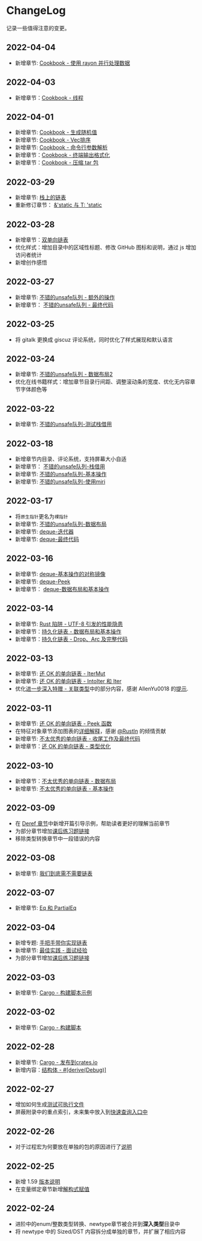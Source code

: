 # ChangeLog
记录一些值得注意的变更。

## 2022-04-04 

- 新增章节: [Cookbook - 使用 rayon 并行处理数据](https://course.rs/cookbook/cocurrency/parallel.html)


## 2022-04-03

- 新增章节：[Cookbook - 线程](http://course.rs/cookbook/cocurrency/threads.html)

## 2022-04-01

- 新增章节: [Cookbook - 生成随机值](https://course.rs/cookbook/algos/randomness.html)
- 新增章节: [Cookbook - Vec排序](https://course.rs/cookbook/algos/sorting.html)
- 新增章节: [Cookbook - 命令行参数解析](https://course.rs/cookbook/cmd/parsing.html)
- 新增章节：[Cookbook - 终端输出格式化](https://course.rs/cookbook/cmd/ansi.html)
- 新增章节：[Cookbook - 压缩 tar 包](https://course.rs/cookbook/compression/tar.html)


## 2022-03-29

- 新增章节: [栈上的链表](https://course.rs/too-many-lists/advanced-lists/stack-allocated.html)
- 重新修订章节： [&'static 与 T: 'static](https://course.rs/advance/lifetime/static.html)
  
## 2022-03-28

- 新增章节：[双单向链表](https://course.rs/too-many-lists/advanced-lists/double-singly.html)
- 优化样式：增加目录中的区域性标题、修改 GitHub 图标和说明，通过 js 增加访问者统计
- 新增创作感悟 

## 2022-03-27

- 新增章节: [不错的unsafe队列 - 额外的操作](https://course.rs/too-many-lists/unsafe-queue/extra-junk.html)
- 新增章节： [不错的unsafe队列 - 最终代码](https://course.rs/too-many-lists/unsafe-queue/final-code.html)


## 2022-03-25

- 将 gitalk 更换成 giscuz 评论系统，同时优化了样式展现和默认语言

## 2022-03-24

- 新增章节: [不错的unsafe队列 - 数据布局2](https://course.rs/too-many-lists/unsafe-queue/layout2.html)
- 优化在线书籍样式：增加章节目录行间距、调整滚动条的宽度、优化无内容章节字体颜色等

## 2022-03-22

- 新增章节: [不错的unsafe队列-测试栈借用](https://course.rs/too-many-lists/unsafe-queue/testing-stacked-borrow.html)
  
## 2022-03-18

- 新增章节内目录、评论系统，支持屏幕大小自适
- 新增章节： [不错的unsafe队列-栈借用](https://course.rs/too-many-lists/unsafe-queue/stacked-borrow.html)
- 新增章节: [不错的unsafe队列-基本操作](http://localhost:3000/too-many-lists/unsafe-queue/basics.html)
- 新增章节: [不错的unsafe队列-使用miri](http://localhost:3000/too-many-lists/unsafe-queue/miri.html)

## 2022-03-17

- 将`原生指针`更名为`裸指针`
- 新增章节: [不错的unsafe队列-数据布局](https://course.rs/too-many-lists/unsafe-queue/layout.html)
- 新增章节: [deque-迭代器](https://course.rs/too-many-lists/deque/iterator.html)
- 新增章节: [deque-最终代码](https://course.rs/too-many-lists/deque/final-code.html)

## 2022-03-16

- 新增章节: [deque-基本操作的对称镜像](https://course.rs/too-many-lists/deque/symmetric.html)
- 新增章节: [deque-Peek](https://course.rs/too-many-lists/deque/peek.html)
- 新增章节： [deque-数据布局和基本操作](https://course.rs/too-many-lists/deque/layout.html)

## 2022-03-14

- 新增章节: [Rust 陷阱 - UTF-8 引发的性能隐患](https://course.rs/pitfalls/utf8-performance.html)
- 新增章节：[持久化链表 - 数据布局和基本操作](https://course.rs/too-many-lists/persistent-stack/layout.html)
- 新增章节：[持久化链表 - Drop、Arc 及完整代码](https://course.rs/too-many-lists/persistent-stack/drop-arc.html)
  
## 2022-03-13

- 新增章节: [还 OK 的单向链表 - IterMut](https://course.rs/too-many-lists/ok-stack/itermut.html)
- 新增章节: [还 OK 的单向链表 - IntoIter 和 Iter](https://course.rs/too-many-lists/iter.html)
- 优化[进一步深入特赠 - 关联类型](https://course.rs/basic/trait/advance-trait.html#关联类型)中的部分内容，感谢 AllenYu0018 的[提示](https://github.com/sunface/rust-course/discussions/392).

## 2022-03-11

- 新增章节: [还 OK 的单向链表 - Peek 函数](https://course.rs/too-many-lists/ok-stack/peek.html)
- 在特征对象章节添加图表的[详细解释](https://course.rs/basic/trait/trait-object.html#特征对象的动态分发)，感谢 [@Rustln](https://github.com/Rustln) 的倾情贡献
- 新增章节: [不太优秀的单向链表 - 收尾工作及最终代码](https://course.rs/too-many-lists/bad-stack/final-code.html)
- 新增章节：[还 OK 的单向链表 - 类型优化](https://course.rs/too-many-lists/ok-stack/type-optimizing.html)

## 2022-03-10

- 新增章节：[不太优秀的单向链表 - 数据布局](https://course.rs/too-many-lists/bad-stack/layout.html)
- 新增章节: [不太优秀的单向链表 - 基本操作](https://course.rs/too-many-lists/bad-stack/basic-operations.html)


## 2022-03-09

- 在 [Deref 章节](https://course.rs/advance/smart-pointer/deref.html)中新增开篇引导示例，帮助读者更好的理解当前章节
- 为部分章节增加[课后练习题链接](https://github.com/sunface/rust-by-practice)
- 移除类型转换章节中一段错误的内容


## 2022-03-08

- 新增章节: [我们到底需不需要链表](https://course.rs/too-many-lists/do-we-need-it)


## 2022-03-07

- 新增章节: [Eq 和 PartialEq](https://course.rs/confonding/eq.html)

## 2022-03-04

- 新增专题: [手把手带你实现链表](https://course.rs/linked-list/intro)
- 新增章节: [最佳实践 - 面试经验](https://course.rs/practice/interview.html)
- 为部分章节增加[课后练习题链接](https://github.com/sunface/rust-by-practice)


## 2022-03-03

- 新增章节: [Cargo - 构建脚本示例](https://course.rs/cargo/reference/build-script/examples.html)

## 2022-03-02

- 新增章节: [Cargo - 构建脚本](https://course.rs/cargo/reference/build-script/intro.html)

## 2022-02-28

- 新增章节: [Cargo - 发布到crates.io](https://course.rs/cargo/reference/publishing-on-crates.io.html)
- 新增内容：[结构体 - #[derive(Debug)]](https://course.rs/basic/compound-type/struct.html#使用-derivedebug-来打印结构体的信息)
  
## 2022-02-27

- 增加如何生成[测试可执行文件](https://course.rs/test/write-tests.html#生成测试二进制文件)
- 屏蔽附录中的重点索引，未来集中放入到[快速查询入口中](https://course.rs/index-list.html)


## 2022-02-26

- 对于过程宏为何要放在单独的包的原因进行了[说明](https://course.rs/advance/macro.html#用过程宏为属性标记生成代码)
  
## 2022-02-25

- 新增 1.59 [版本说明](https://course.rs/appendix/rust-versions/1.59.html)
- 在变量绑定章节新增[解构式赋值](https://course.rs/basic/variable.html#解构式赋值)
  
## 2022-02-24

- 进阶中的enum/整数类型转换、newtype章节被合并到**深入类型**目录中
- 将 newtype 中的 Sized/DST 内容拆分成单独的章节，并扩展了相应内容
